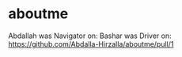 # aboutme

Abdallah was Navigator on:
Bashar was Driver on: https://github.com/Abdalla-Hirzalla/aboutme/pull/1